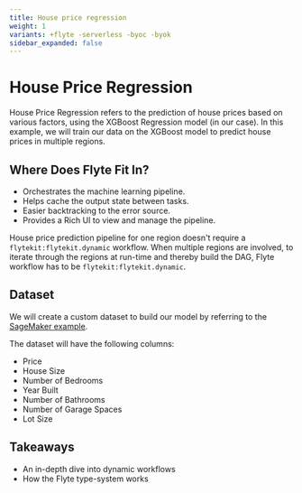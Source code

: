 ```yaml
---
title: House price regression
weight: 1
variants: +flyte -serverless -byoc -byok
sidebar_expanded: false
---
```


# House Price Regression

House Price Regression refers to the prediction of house prices based on various factors, using the XGBoost Regression model (in our case).
In this example, we will train our data on the XGBoost model to predict house prices in multiple regions.

## Where Does Flyte Fit In?

- Orchestrates the machine learning pipeline.
- Helps cache the output state between tasks.
- Easier backtracking to the error source.
- Provides a Rich UI to view and manage the pipeline.

House price prediction pipeline for one region doesn't require a `flytekit:flytekit.dynamic` workflow. When multiple regions are involved, to iterate through the regions at run-time and thereby build the DAG, Flyte workflow has to be `flytekit:flytekit.dynamic`.


## Dataset

We will create a custom dataset to build our model by referring to the [SageMaker example](https://github.com/aws/amazon-sagemaker-examples/blob/master/advanced_functionality/multi_model_xgboost_home_value/xgboost_multi_model_endpoint_home_value.ipynb).

The dataset will have the following columns:

- Price
- House Size
- Number of Bedrooms
- Year Built
- Number of Bathrooms
- Number of Garage Spaces
- Lot Size

## Takeaways

- An in-depth dive into dynamic workflows
- How the Flyte type-system works
